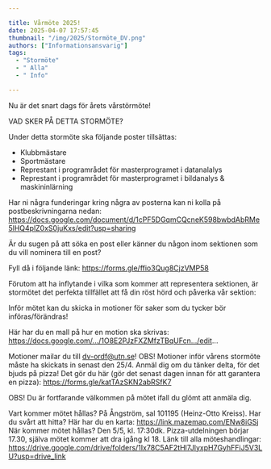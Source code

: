 ```yaml
---

title: Vårmöte 2025!
date: 2025-04-07 17:57:45
thumbnail: "/img/2025/Stormöte_DV.png"
authors: ["Informationsansvarig"]
tags: 
  - "Stormöte"
  - " Alla"
  - " Info"

---
```

Nu är det snart dags för årets vårstörmöte!

VAD SKER PÅ DETTA STORMÖTE?

Under detta stormöte ska följande poster tillsättas:
* Klubbmästare
* Sportmästare
* Represtant i programrådet för masterprogramet i datanalalys 
* Represtant i programrådet för masterprogramet i bildanalys & 
 maskininlärning

Har ni några funderingar kring några av posterna kan ni kolla på postbeskrivningarna nedan: 
https://docs.google.com/document/d/1cPF5DGqmCQcneK598bwbdAbRMe5lHQ4plZ0xS0juKxs/edit?usp=sharing

Är du sugen på att söka en post eller känner du någon inom sektionen som du vill nominera till en post?

Fyll då i följande länk:
https://forms.gle/ffio3Qug8CjzVMP58

Förutom att ha inflytande i vilka som kommer att representera sektionen, är stormötet det perfekta tillfället att få din röst hörd och påverka vår sektion:

Inför mötet kan du skicka in motioner för saker som du tycker bör införas/förändras!

Här har du en mall på hur en motion ska skrivas:
https://docs.google.com/.../1O8E2PJzFXZMfzTBqUFcn.../edit...

Motioner mailar du till dv-ordf@utn.se!
OBS! Motioner inför vårens stormöte måste ha skickats in senast den 25/4.
Anmäl dig om du tänker delta, för det bjuds på pizza!
Det gör du här (gör det senast dagen innan för att garantera en pizza):
https://forms.gle/katTAzSKN2abRSfK7

OBS! Du är fortfarande välkommen på mötet ifall du glömt att anmäla dig.

Vart kommer mötet hållas?
På Ångström, sal 101195 (Heinz-Otto Kreiss).
Har du svårt att hitta? Här har du en karta:
https://link.mazemap.com/ENw8iGSj
När kommer mötet hållas?
Den 5/5, kl. 17:30dk.
Pizza-utdelningen börjar 17.30, själva mötet kommer att dra igång kl 18.
Länk till alla möteshandlingar:
https://drive.google.com/drive/folders/1Ix78C5AF2tHl7JlyxpH7GyhFFiJ5V3LU?usp=drive_link
